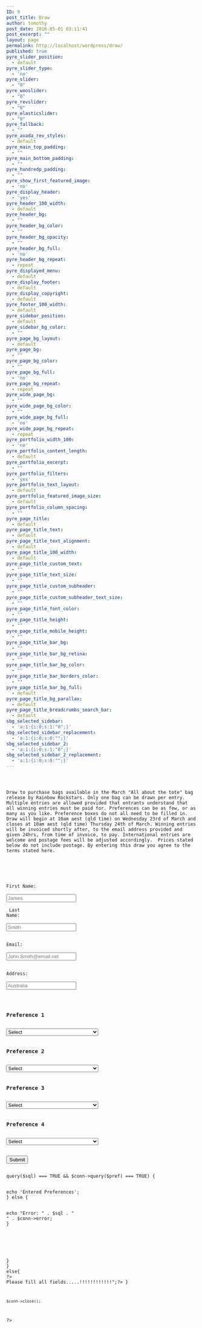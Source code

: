 ```yaml
---
ID: 9
post_title: Draw
author: tomothy
post_date: 2016-05-01 03:11:41
post_excerpt: ""
layout: page
permalink: http://localhost/wordpress/draw/
published: true
pyre_slider_position:
  - default
pyre_slider_type:
  - 'no'
pyre_slider:
  - "0"
pyre_wooslider:
  - "0"
pyre_revslider:
  - "0"
pyre_elasticslider:
  - "0"
pyre_fallback:
  - ""
pyre_avada_rev_styles:
  - default
pyre_main_top_padding:
  - ""
pyre_main_bottom_padding:
  - ""
pyre_hundredp_padding:
  - ""
pyre_show_first_featured_image:
  - 'no'
pyre_display_header:
  - 'yes'
pyre_header_100_width:
  - default
pyre_header_bg:
  - ""
pyre_header_bg_color:
  - ""
pyre_header_bg_opacity:
  - ""
pyre_header_bg_full:
  - 'no'
pyre_header_bg_repeat:
  - repeat
pyre_displayed_menu:
  - default
pyre_display_footer:
  - default
pyre_display_copyright:
  - default
pyre_footer_100_width:
  - default
pyre_sidebar_position:
  - default
pyre_sidebar_bg_color:
  - ""
pyre_page_bg_layout:
  - default
pyre_page_bg:
  - ""
pyre_page_bg_color:
  - ""
pyre_page_bg_full:
  - 'no'
pyre_page_bg_repeat:
  - repeat
pyre_wide_page_bg:
  - ""
pyre_wide_page_bg_color:
  - ""
pyre_wide_page_bg_full:
  - 'no'
pyre_wide_page_bg_repeat:
  - repeat
pyre_portfolio_width_100:
  - 'no'
pyre_portfolio_content_length:
  - default
pyre_portfolio_excerpt:
  - ""
pyre_portfolio_filters:
  - 'yes'
pyre_portfolio_text_layout:
  - default
pyre_portfolio_featured_image_size:
  - default
pyre_portfolio_column_spacing:
  - ""
pyre_page_title:
  - default
pyre_page_title_text:
  - default
pyre_page_title_text_alignment:
  - default
pyre_page_title_100_width:
  - default
pyre_page_title_custom_text:
  - ""
pyre_page_title_text_size:
  - ""
pyre_page_title_custom_subheader:
  - ""
pyre_page_title_custom_subheader_text_size:
  - ""
pyre_page_title_font_color:
  - ""
pyre_page_title_height:
  - ""
pyre_page_title_mobile_height:
  - ""
pyre_page_title_bar_bg:
  - ""
pyre_page_title_bar_bg_retina:
  - ""
pyre_page_title_bar_bg_color:
  - ""
pyre_page_title_bar_borders_color:
  - ""
pyre_page_title_bar_bg_full:
  - default
pyre_page_title_bg_parallax:
  - default
pyre_page_title_breadcrumbs_search_bar:
  - default
sbg_selected_sidebar:
  - 'a:1:{i:0;s:1:"0";}'
sbg_selected_sidebar_replacement:
  - 'a:1:{i:0;s:0:"";}'
sbg_selected_sidebar_2:
  - 'a:1:{i:0;s:1:"0";}'
sbg_selected_sidebar_2_replacement:
  - 'a:1:{i:0;s:0:"";}'
---
```

<code><?php
include "config.php"; // Database connection using PDO
?>

<p>
Draw to purchase bags available in the March "All about the tote" bag release by Rainbow Rockstars. Only one bag can be drawn per entry. Multiple entries are allowed provided that entrants understand that all winning entries must be paid for. Preferences can be as few, or as many as you like. Preference boxes do not all need to be filled in. Draw will begin at 10am aest (qld time) on Wednesday 23rd of March and closes at 10am aest (qld time) Thursday 24th of March. Winning entries will be invoiced shortly after, to the email address provided and given 24hrs, from time of invoice, to pay. International entries are welcome and postage fees will be adjusted accordingly.  Prices stated below do not include postage. By entering this draw you agree to the terms stated here.
</p>


<form method="post">

  First Name:<br>
  <input type="text" name="firstname" placeholder="James"><br><br>
  Last Name:<br>
  <input type="text" name="lastname" placeholder="Smith"><br><br>
  Email:<br>
  <input type="email" name="email" placeholder="John.Smith@email.net"><br><br>
  Address:<br>
  <input type="text" name="address" placeholder="Australia"><br><br>


<h3>Preference 1</h3>  
<select name="pref1">
    <option value="" default selected>Select</option>
<?php
$result = $conn->query("select * from draw");
    while ($row = $result->fetch_assoc()) {
                  unset($price, $name);
                  $name = $row['name'];
				  $price = $row['price'];
                  echo "<option> Product: ".$name." &nbsp;&nbsp;Price: $".$price."</option>";
} 
?> 
</select>

<h3>Preference 2</h3>  
<select name="pref2">
    <option value="" default selected>Select</option>
<?php
    $result = $conn->query("select * from draw");
    while ($row = $result->fetch_assoc()) {
                  unset($price, $name);
                  $name = $row['name'];
				  $price = $row['price'];
                  echo "<option> Product: ".$name." &nbsp;&nbsp;Price: $".$price."</option>";
}   
?> 
</select>

<h3>Preference 3</h3>  
<select name="pref3">
    <option value="" default selected>Select</option>
<?php
    $result = $conn->query("select * from draw");
    while ($row = $result->fetch_assoc()) {
                  unset($price, $name);
                  $name = $row['name'];
				  $price = $row['price'];
                  echo "<option> Product: ".$name." &nbsp;&nbsp;Price: $".$price."</option>";
}   
?> 
</select>

<h3>Preference 4</h3>  
<select name="pref4" id='pref4'>
    <option value="" default selected>Select</option>
<?php
    $result = $conn->query("select * from draw");
    while ($row = $result->fetch_assoc()) {
                  unset($price, $name);
                  $name = $row['name'];
				  $price = $row['price'];
                  echo "<option> Product: ".$name." &nbsp;&nbsp;Price: $".$price."</option>";
}   

?> 
</select>
<br>
<br>
<input type="submit" name="submit" id="submit" class="button" value="Submit"/>
<?php
if(isset($_POST['submit'])){
$fname = $_POST['firstname'];
$lname = $_POST['lastname'];
$email = $_POST['email'];
$address = $_POST['address'];
$pref1 = $_POST['pref1'];
$pref2 = $_POST['pref2'];
$pref3 = $_POST['pref3'];
$pref4 = $_POST['pref4'];

if($fname !=''&& $lname !=''&& $email !=''&& $address !='')
{
	
$sql = "INSERT INTO draw_users (fname, lname, email, address)
VALUES ('$fname', '$lname', '$email', '$address')";
$pref = "INSERT INTO draw_preferences (email, pref1, pref2, pref3, pref4)
VALUES ('$email', '$pref1', '$pref2', '$pref3', '$pref4')";
$select = "SELECT * FROM draw_users";



  $email = $_POST['email'];
$result = mysqli_query($conn,"SELECT * FROM draw_users");
  $row = mysqli_fetch_array($result);

if ($conn->query($sql) === TRUE && $conn->query($pref) === TRUE) {
	 <br><br>echo 'Entered Preferences';
} else {
    <br><br>echo "Error: " . $sql . "<br>" . $conn->error;
}


         
		 
		 

}
}
else{
?><span><?php echo "<br><br>Please fill all fields.....!!!!!!!!!!!!";?></span> <?php
}


 
	
	$conn->close();

?>
</form>
</code>